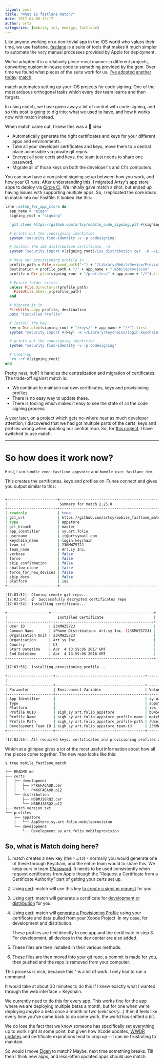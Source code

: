 ```yaml
---
layout: post
title: "What is fastlane match?"
date: 2017-04-05 12:17
author: orta
categories: [mobile, ios, energy, fastlane]
---
```


Like anyone working on a non-trivial app in the iOS world who values their time, we use fastlane. [fastlane][] is a suite
of tools that makes it much simpler to automate the very manual processes provided by Apple for deployment.

We've adopted it in a relatively piece-meal manner in different projects, converting custom in-house code to something 
provided by the gem.  Over time we found what pieces of the suite work for us. [I've adopted another today][pr]: [match][].

match automates setting up your iOS projects for code signing. One of the most arduous orthogonal tasks which every dev team learns and then forgets.

In using match, we have given away a bit of control with code signing, and so this post is going to dig into; what we used 
to have, and how it works now with match instead.

<!-- more -->

When match came out, I knew this was a 🌟 idea.

* Automatically generate the right certificates and keys for your different apps and environments.
* Take all your developer certificates and keys, move them to a central place accessible via private git repos.
* Encrypt all your certs and keys, the team just needs to share one password.
* Migrate all of those keys on both the developer's and CI's computers.

You can now have a consistent signing setup between how you work, and how your CI runs. After understanding this, I migrated
Artsy's app store apps to deploy via [Circle CI]. We initially gave match a shot, but ended up having issues with supporting 
multiple apps. So, I replicated the core ideas in match into our Fastfile. It looked like this:

```ruby
lane :setup_for_app_store do
  app_name = "eigen"
  signing_root = "signing"

  `git clone https://github.com/artsy/mobile_code_signing.git #{signing_root}`

  # prints out the codesigning identities
  system "security find-identity -v -p codesigning"

  # Install the iOS distribution certificate, -A
  system "security import #{signing_root}/ios_distribution.cer  -k ~/Library/Keychains/login.keychain -A"

  # Move our provisioning profile in
  profile_path = File.expand_path("~") + "/Library/MobileDevice/Provisioning Profiles/"
  destination = profile_path + "/" + app_name + ".mobileprovision"
  profile = Dir.glob(signing_root + "/profiles/" + app_name + "/*").first

  # Ensure folder exists
  unless File.directory?(profile_path)
    FileUtils.mkdir_p(profile_path)
  end

  # Migrate it in
  FileUtils.copy profile, destination
  puts "Installed Profile"

  # Install the key
  key = Dir.glob(signing_root + "/keys/" + app_name + "/*").first
  system "security import #{key} -k ~/Library/Keychains/login.keychain -P #{ENV['MATCH_PASSWORD']}  -A "

  # prints out the codesigning identities
  system "security find-identity -v -p codesigning"

  # Clean-up
  `rm -rf #{signing_root}`
end
```

Pretty neat, huh? It handles the centralization and migration of certificates. The trade-off against match is:

* We continue to maintain our own certificates, keys and provisioning profiles.
* There is no easy way to update these.
* There is tooling which makes it easy to see the state of all the code signing process.

A year later, on a project which gets no-where near as much developer attention, I discovered that we had got multiple 
parts of the certs, keys and profiles wrong when updating our central repo. So, for [this project][folio], I have switched to use match.

--- 

# So how does it work now?

First, I ran `bundle exec fastlane appstore` and `bundle exec fastlane dev`.

This creates the certificates, keys and profiles on iTunes connect and gives you output similar to this:

```sh

+-----------------------+------------------------------------------------+
|                        Summary for match 2.25.0                        |
+-----------------------+------------------------------------------------+
| readonly              | true                                           |
| git_url               | https://github.com/artsy/mobile_fastlane_match |
| type                  | appstore                                       |
| git_branch            | master                                         |
| app_identifier        | sy.art.folio                                   |
| username              | it@artsymail.com                               |
| keychain_name         | login.keychain                                 |
| team_id               | 23KMWZ572J                                     |
| team_name             | Art.sy Inc.                                    |
| verbose               | false                                          |
| force                 | false                                          |
| skip_confirmation     | false                                          |
| shallow_clone         | false                                          |
| force_for_new_devices | false                                          |
| skip_docs             | false                                          |
| platform              | ios                                            |
+-----------------------+------------------------------------------------+

[17:03:52]: Cloning remote git repo...
[17:03:54]: 🔓  Successfully decrypted certificates repo
[17:03:54]: Installing certificate...

+-------------------+-----------------------------------------------+
|                       Installed Certificate                       |
+-------------------+-----------------------------------------------+
| User ID           | 23KMWZ572J                                    |
| Common Name       | iPhone Distribution: Art.sy Inc. (23KMWZ572J) |
| Organisation Unit | 23KMWZ572J                                    |
| Organisation      | Art.sy Inc.                                   |
| Country           | US                                            |
| Start Datetime    | Apr  4 13:59:06 2017 GMT                      |
| End Datetime      | Apr  4 13:59:06 2018 GMT                      |
+-------------------+-----------------------------------------------+

[17:03:56]: Installing provisioning profile...

+---------------------+-----------------------------------------+-------------------------------------------------------------------------------------------------------------+
|                                                                       Installed Provisioning Profile                                                                        |
+---------------------+-----------------------------------------+-------------------------------------------------------------------------------------------------------------+
| Parameter           | Environment Variable                    | Value                                                                                                       |
+---------------------+-----------------------------------------+-------------------------------------------------------------------------------------------------------------+
| App Identifier      |                                         | sy.art.folio                                                                                                |
| Type                |                                         | appstore                                                                                                    |
| Platform            |                                         | ios                                                                                                         |
| Profile UUID        | sigh_sy.art.folio_appstore              | b045df0f-a691-4b7a-ac34-8349a3684030                                                                        |
| Profile Name        | sigh_sy.art.folio_appstore_profile-name | match AppStore sy.art.folio                                                                                 |
| Profile Path        | sigh_sy.art.folio_appstore_profile-path | /Users/orta/Library/MobileDevice/Provisioning Profiles/b045df0f-a691-4b7a-ac34-8349a3684030.mobileprovision |
| Development Team ID | sigh_sy.art.folio_appstore_team-id      | 23KMWZ572J                                                                                                  |
+---------------------+-----------------------------------------+-------------------------------------------------------------------------------------------------------------+

[17:03:56]: All required keys, certificates and provisioning profiles are installed 🙌
```

Which at a glimpse gives a lot of the most useful information about how all the pieces come together. The new repo looks like this:

```sh
$ tree mobile_fastlane_match

├── README.md
├── certs
│   ├── development
│   │   ├── P4K6FACAUD.cer
│   │   └── P4K6FACAUD.p12
│   └── distribution
│       ├── N5BMJ28RQ2.cer
│       └── N5BMJ28RQ2.p12
├── match_version.txt
└── profiles
    ├── appstore
    │   └── AppStore_sy.art.folio.mobileprovision
    └── development
        └── Development_sy.art.folio.mobileprovision

```

## So, what is Match doing here?

1. match creates a new key (the `*.p12`) - normally you would generate one of these through Keychain, and the entire team would 
   to share this. We keep ours in team [1Password][]. It needs to be used consistently when request certificates from Apple 
   though the "Request a Certificate from a Certificate Authority" part of getting your certs set up.

2. Using [cert][]: match will use this key [to create a signing request][signing] for you.

3. Using [cert][]: match will generate a certificate for [development or distribution][certs] for you.

4. Using [cert][]: match will [generate a Provisioning Profile][prov] using your certificate and data pulled from your Xcode Project. 
   In my case, for development and distribution.
  
   These profiles are tied directly to one app and the certificate in step 3. For development, all devices in the dev center are also added.

5. These files are then installed in their various methods.

6. These files are then moved into your git repo, a commit is made for you, then pushed and the repo is removed from your computer.

This process is nice, because this ^ is a lot of work. I only had to run a command. 

It would take at about 30 minutes to do this if I knew exactly what I wanted through the web interface + Keychain. 

We currently need to do this for every app. This works fine for the app where we are deploying multiple betas a month, 
but for one when we're deploying _maybe_ a beta once a month or two (_eek! sorry..._) then it feels like every time you've come
back to do some work, the world has shifted a bit.

We do lose the fact that we know someone has specifically set everything up to work right at some point, but given how 
Xcode updates, [WWDR updates][wwdr] and certificate expirations tend to crop up - it can be frustrating to maintain.

So would I move [Eigen][] to match? Maybe, next time something breaks. Till then I think new apps, and less-often updated 
apps should use match.


[Fastlane]: https://fastlane.tools
[match]: https://github.com/fastlane/fastlane/tree/master/match
[First Build]: https://circleci.com/gh/artsy/energy/294
[pr]: https://github.com/artsy/energy/pull/266
[Circle CI]: https://circleci.com
[folio]: http://folio.artsy.net
[cert]: https://github.com/fastlane/fastlane/tree/master/cert
[signing]: https://github.com/fastlane/fastlane/blob/14dea61e4c81bf9be13bb86c09aa225c6e572618/cert/lib/cert/runner.rb#L141
[certs]: https://github.com/fastlane/fastlane/blob/14dea61e4c81bf9be13bb86c09aa225c6e572618/cert/lib/cert/runner.rb#L79
[prov]: https://github.com/fastlane/fastlane/blob/14dea61e4c81bf9be13bb86c09aa225c6e572618/match/lib/match/runner.rb#L133
[1password]: http://1password.com
[wwdr]: http://stackoverflow.com/questions/4057241/iphone-what-is-a-wwdr-intermediate-certificate
[Eigen]: https://github.com/artsy/eigen
